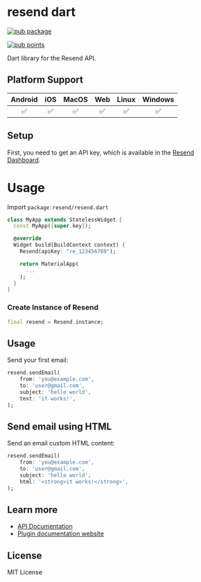 # resend dart

[![pub package](https://img.shields.io/pub/v/resend.svg)](https://pub.dev/packages/resend)

[![pub points](https://img.shields.io/pub/points/resend?color=2E8B57&label=pub%20points)](https://pub.dev/packages/resend/score)

Dart library for the Resend API.

## Platform Support

| Android | iOS | MacOS | Web | Linux | Windows |
| :-----: | :-: | :---: | :-: | :---: | :-----: |
|   ✅    | ✅  |  ✅   | ✅  |  ✅   |   ✅    |

## Setup

First, you need to get an API key, which is available in the [Resend Dashboard](https://resend.com).

# Usage

Import `package:resend/resend.dart`

```dart
class MyApp extends StatelessWidget {
  const MyApp({super.key});

  @override
  Widget build(BuildContext context) {
    Resend(apiKey: "re_123456789");

    return MaterialApp(
      ...
    );
  }
}
```

### Create Instance of Resend

```dart
final resend = Resend.instance;
```

## Usage

Send your first email:

```dart
resend.sendEmail(
    from: 'you@example.com',
    to: 'user@gmail.com',
    subject: 'hello world',
    text: 'it works!',
);
```

## Send email using HTML

Send an email custom HTML content:

```dart
resend.sendEmail(
    from: 'you@example.com',
    to: 'user@gmail.com',
    subject: 'hello world',
    html: '<strong>it works!</strong>',
);
```

## Learn more

- [API Documentation](https://dipenmaharjan.com.np/)
- [Plugin documentation website](https://dipenmaharjan.com.np/)

## License

MIT License
